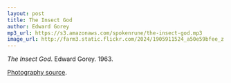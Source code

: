 ```yaml
---
layout: post
title: The Insect God
author: Edward Gorey
mp3_url: https://s3.amazonaws.com/spokenrune/the-insect-god.mp3
image_url: http://farm3.static.flickr.com/2024/1905911524_a50e59bfee_z.jpg
---
```


_The Insect God_.  Edward Gorey.  1963.

[Photography source](http://www.flickr.com/photos/photo_munki/1905911524/).

